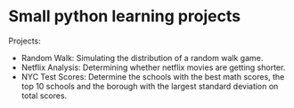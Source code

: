 # Small python learning projects

Projects:
  - Random Walk:  Simulating the distribution of a random walk game.
  - Netflix Analysis:  Determining whether netflix movies are getting shorter.
  - NYC Test Scores:  Determine the schools with the best math scores, the top 10 schools and the borough with the largest standard deviation on total scores.
